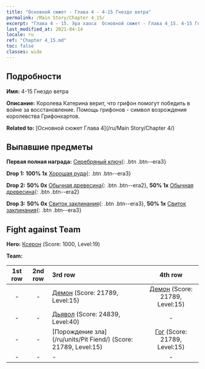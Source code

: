 ```yaml
---
title: "Основной сюжет - Глава 4 - 4-15 Гнездо ветра"
permalink: /Main Story/Chapter 4_15/
excerpt: "Глава 4 - 15. Эра хаоса  Основной сюжет - Глава 4_15. 4-15 Гнездо ветра"
last_modified_at: 2021-04-14
locale: ru
ref: "Chapter 4_15.md"
toc: false
classes: wide
---
```


## Подробности

 **Имя:** 4-15 Гнездо ветра

 **Описание:** Королева Катерина верит, что грифон помогут победить в войне за восстановление. Помощь грифонов - символ возрождения королевства Грифонхартов.

 **Related to:** [Основной сюжет Глава 4](/ru/Main Story/Chapter 4/)

## Выпавшие предметы

 **Первая полная награда:** [Серебряный ключ](/ru/Items/con_693/){: .btn .btn--era3}

 **Drop 1:** **100% 1x** [Хорошая руда](/ru/Items/mat_12/){: .btn .btn--era3}

 **Drop 2:** **50% 0x** [Обычная древесина](/ru/Items/mat_7/){: .btn .btn--era2}, **50% 1x** [Обычная древесина](/ru/Items/mat_7/){: .btn .btn--era2}

 **Drop 3:** **50% 0x** [Свиток заклинания](/ru/Items/con_694/){: .btn .btn--era3}, **50% 1x** [Свиток заклинания](/ru/Items/con_694/){: .btn .btn--era3}


## Fight against Team
 **Hero:** [Ксерон](/ru/heroes/Xeron/) (Score: 1000, Level:19)

 **Team:**


  | 1st row | 2nd row | 3rd row | 4th row |
  |:----:|:----:|:----|:----:|
  | - | - | [Демон](/ru/units/Demon/) (Score: 21789, Level:15)  | [Демон](/ru/units/Demon/) (Score: 21789, Level:15)  |
  | - | - | [Дьявол](/ru/units/Devil/) (Score: 24839, Level:40)  | - |
  | - | - | [Порождение зла](/ru/units/Pit Fiend/) (Score: 21789, Level:15)  | [Гог](/ru/units/Gog/) (Score: 21789, Level:15)  |
  | - | - | - | - |


